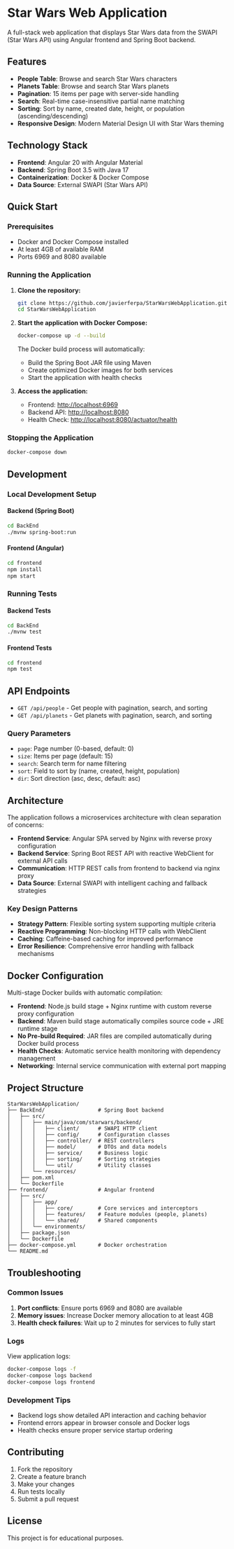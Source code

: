 # Star Wars Web Application

A full-stack web application that displays Star Wars data from the SWAPI (Star Wars API) using Angular frontend and Spring Boot backend.

## Features

- **People Table**: Browse and search Star Wars characters
- **Planets Table**: Browse and search Star Wars planets
- **Pagination**: 15 items per page with server-side handling
- **Search**: Real-time case-insensitive partial name matching
- **Sorting**: Sort by name, created date, height, or population (ascending/descending)
- **Responsive Design**: Modern Material Design UI with Star Wars theming

## Technology Stack

- **Frontend**: Angular 20 with Angular Material
- **Backend**: Spring Boot 3.5 with Java 17
- **Containerization**: Docker & Docker Compose
- **Data Source**: External SWAPI (Star Wars API)

## Quick Start

### Prerequisites

- Docker and Docker Compose installed
- At least 4GB of available RAM
- Ports 6969 and 8080 available

### Running the Application

1. **Clone the repository:**
   ```bash
   git clone https://github.com/javierferpa/StarWarsWebApplication.git
   cd StarWarsWebApplication
   ```

2. **Start the application with Docker Compose:**
   ```bash
   docker-compose up -d --build
   ```
   
   The Docker build process will automatically:
   - Build the Spring Boot JAR file using Maven
   - Create optimized Docker images for both services
   - Start the application with health checks

3. **Access the application:**
   - Frontend: [http://localhost:6969](http://localhost:6969)
   - Backend API: [http://localhost:8080](http://localhost:8080)
   - Health Check: [http://localhost:8080/actuator/health](http://localhost:8080/actuator/health)

### Stopping the Application

```bash
docker-compose down
```

## Development

### Local Development Setup

#### Backend (Spring Boot)
```bash
cd BackEnd
./mvnw spring-boot:run
```

#### Frontend (Angular)
```bash
cd frontend
npm install
npm start
```

### Running Tests

#### Backend Tests
```bash
cd BackEnd
./mvnw test
```

#### Frontend Tests
```bash
cd frontend
npm test
```

## API Endpoints

- `GET /api/people` - Get people with pagination, search, and sorting
- `GET /api/planets` - Get planets with pagination, search, and sorting

### Query Parameters
- `page`: Page number (0-based, default: 0)
- `size`: Items per page (default: 15)
- `search`: Search term for name filtering
- `sort`: Field to sort by (name, created, height, population)
- `dir`: Sort direction (asc, desc, default: asc)

## Architecture

The application follows a microservices architecture with clean separation of concerns:

- **Frontend Service**: Angular SPA served by Nginx with reverse proxy configuration
- **Backend Service**: Spring Boot REST API with reactive WebClient for external API calls
- **Communication**: HTTP REST calls from frontend to backend via nginx proxy
- **Data Source**: External SWAPI with intelligent caching and fallback strategies

### Key Design Patterns

- **Strategy Pattern**: Flexible sorting system supporting multiple criteria
- **Reactive Programming**: Non-blocking HTTP calls with WebClient
- **Caching**: Caffeine-based caching for improved performance
- **Error Resilience**: Comprehensive error handling with fallback mechanisms

## Docker Configuration

Multi-stage Docker builds with automatic compilation:

- **Frontend**: Node.js build stage + Nginx runtime with custom reverse proxy configuration
- **Backend**: Maven build stage automatically compiles source code + JRE runtime stage
- **No Pre-build Required**: JAR files are compiled automatically during Docker build process
- **Health Checks**: Automatic service health monitoring with dependency management
- **Networking**: Internal service communication with external port mapping

## Project Structure

```
StarWarsWebApplication/
├── BackEnd/                 # Spring Boot backend
│   ├── src/
│   │   ├── main/java/com/starwars/backend/
│   │   │   ├── client/      # SWAPI HTTP client
│   │   │   ├── config/      # Configuration classes
│   │   │   ├── controller/  # REST controllers
│   │   │   ├── model/       # DTOs and data models
│   │   │   ├── service/     # Business logic
│   │   │   ├── sorting/     # Sorting strategies
│   │   │   └── util/        # Utility classes
│   │   └── resources/
│   ├── pom.xml
│   └── Dockerfile
├── frontend/                # Angular frontend
│   ├── src/
│   │   ├── app/
│   │   │   ├── core/        # Core services and interceptors
│   │   │   ├── features/    # Feature modules (people, planets)
│   │   │   └── shared/      # Shared components
│   │   └── environments/
│   ├── package.json
│   └── Dockerfile
├── docker-compose.yml       # Docker orchestration
└── README.md
```

## Troubleshooting

### Common Issues

1. **Port conflicts**: Ensure ports 6969 and 8080 are available
2. **Memory issues**: Increase Docker memory allocation to at least 4GB
3. **Health check failures**: Wait up to 2 minutes for services to fully start

### Logs

View application logs:
```bash
docker-compose logs -f
docker-compose logs backend
docker-compose logs frontend
```

### Development Tips

- Backend logs show detailed API interaction and caching behavior
- Frontend errors appear in browser console and Docker logs
- Health checks ensure proper service startup ordering

## Contributing

1. Fork the repository
2. Create a feature branch
3. Make your changes
4. Run tests locally
5. Submit a pull request

## License

This project is for educational purposes.